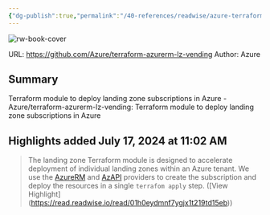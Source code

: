 ```yaml
---
{"dg-publish":true,"permalink":"/40-references/readwise/azure-terraform-azurerm-lz-vending/","tags":["rw/articles"]}
---
```


![rw-book-cover](https://opengraph.githubassets.com/588cbad93ea6e9e77286f5b7e64ac045a08fd3992a87bbbc6594d14e064c356d/Azure/terraform-azurerm-lz-vending)
  
URL: https://github.com/Azure/terraform-azurerm-lz-vending
Author: Azure

## Summary

Terraform module to deploy landing zone subscriptions in Azure - Azure/terraform-azurerm-lz-vending: Terraform module to deploy landing zone subscriptions in Azure

## Highlights added July 17, 2024 at 11:02 AM
>The landing zone Terraform module is designed to accelerate deployment of individual landing zones within an Azure tenant. We use the [AzureRM](https://registry.terraform.io/providers/hashicorp/azurerm/latest) and [AzAPI](https://registry.terraform.io/providers/azure/azapi/latest) providers to create the subscription and deploy the resources in a single `terrafom apply` step. ([View Highlight] (https://read.readwise.io/read/01h0eydmnf7ygjx1t219td15eb))


